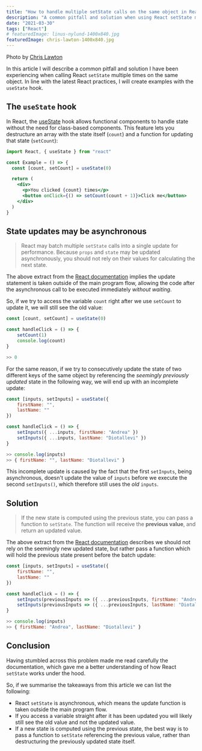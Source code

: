 ```yaml
---
title: "How to handle multiple setState calls on the same object in React"
description: "A common pitfall and solution when using React setState multiple times on the same object."
date: "2021-03-30"
tags: ["React"]
# featuredImage: linus-nylund-1400x840.jpg
featuredImage: chris-lawton-1400x840.jpg
---
```


<figcaption>
    <p>Photo by <a href="https://unsplash.com/photos/5IHz5WhosQE" target="_blank">Chris Lawton</a></p>
</figcaption>

In this article I will describe a common pitfall and solution I have been experiencing when calling React `setState` multiple times on the same object. In line with the latest React practices, I will create examples with the `useState` hook.

## The `useState` hook

In React, the [useState](https://reactjs.org/docs/hooks-state.html) hook allows functional components to handle state without the need for class-based components. This feature lets you destructure an array with the state itself (`count`) and a function for updating that state (`setCount`):

```jsx
import React, { useState } from "react"

const Example = () => {
  const [count, setCount] = useState(0)

  return (
    <div>
      <p>You clicked {count} times</p>
      <button onClick={() => setCount(count + 1)}>Click me</button>
    </div>
  )
}
```

## State updates may be asynchronous

> React may batch multiple `setState` calls into a single update for performance. Because `props` and `state` may be updated asynchronously, you should not rely on their values for calculating the next state.

The above extract from the [React documentation](https://reactjs.org/docs/state-and-lifecycle.html#state-updates-may-be-asynchronous) implies the update statement is taken outside of the main program flow, allowing the code after the asynchronous call to be executed immediately _without waiting_.

So, if we try to access the variable `count` right after we use `setCount` to update it, we will still see the old value:

```jsx
const [count, setCount] = useState(0)

const handleClick = () => {
    setCount(1)
    console.log(count)
}

>> 0
```

For the same reason, if we try to consecutively update the state of two different keys of the same object by referencing the _seemingly previously updated_ state in the following way, we will end up with an incomplete update:

```jsx
const [inputs, setInputs] = useState({
    firstName: "",
    lastName: ""
})

const handleClick = () => {
    setInputs({ ...inputs, firstName: "Andrea" })
    setInputs({ ...inputs, lastName: "Diotallevi" })
}

>> console.log(inputs)
>> { firstName: "", lastName: "Diotallevi" }
```

This incomplete update is caused by the fact that the first `setInputs`, being asynchronous, doesn't update the value of `inputs` before we execute the second `setInputs()`, which therefore still uses the _old_ `inputs`.

## Solution

> If the new state is computed using the previous state, you can pass a function to `setState`. The function will receive the **previous value**, and return an updated value.

The above extract from the [React documentation](https://reactjs.org/docs/hooks-reference.html#functional-updates) describes we should not rely on the seemingly new updated state, but rather pass a function which will hold the previous state present before the batch update:

```jsx
const [inputs, setInputs] = useState({
    firstName: "",
    lastName: ""
})

const handleClick = () => {
    setInputs(previousInputs => ({ ...previousInputs, firstName: "Andrea" }))
    setInputs(previousInputs => ({ ...previousInputs, lastName: "Diotallevi" }))
}

>> console.log(inputs)
>> { firstName: "Andrea", lastName: "Diotallevi" }
```

## Conclusion

Having stumbled across this problem made me read carefully the documentation, which gave me a better understanding of how React `setState` works under the hood.

So, if we summarise the takeaways from this article we can list the following:

- React `setState` is asynchronous, which means the update function is taken outside the main program flow.
- If you access a variable straight after it has been updated you will likely still see the old value and not the updated value.
- If a new state is computed using the previous state, the best way is to pass a function to `setState` referencing the previous value, rather than destructuring the previously updated state itself.
